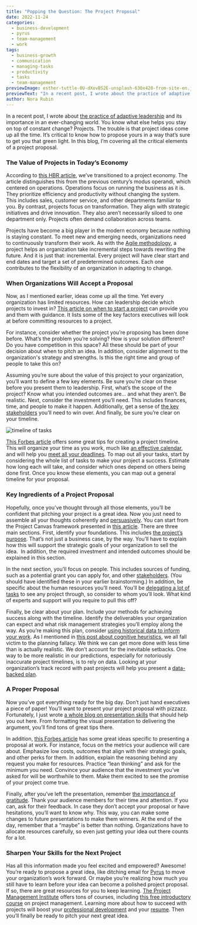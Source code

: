 ```yaml
---
title: "Popping the Question: The Project Proposal"
date: 2022-11-24
categories:
  - business-development
  - pyrus
  - team-management
  - work
tags:
  - business-growth
  - communication
  - managing-tasks
  - productivity
  - tasks
  - team-management
previewImage: esther-tuttle-0U-dXovBS2E-unsplash-630x420-from-site-en.jpg
previewText: "In a recent post, I wrote about the practice of adaptive leadership and its importance in an ever-changing world. You know what else helps you stay on top of constant change? Projects. The trouble is that project ideas come up all the time. It’s critical to know how to propose yours in a way that’s sure to get you that green light. In this blog, I’m covering all the critical elements of a project proposal."
author: Nora Rubin
---
```

In a recent post, I wrote about [the practice of adaptive leadership](https://pyrus.com/en/blog/adapt-to-adaptive-leadership) and its importance in an ever-changing world. You know what else helps you stay on top of constant change? Projects. The trouble is that project ideas come up all the time. It’s critical to know how to propose yours in a way that’s sure to get you that green light. In this blog, I’m covering all the critical elements of a project proposal.

### **The Value of Projects in Today’s Economy**

According to [this HBR article](https://hbr.org/2021/11/the-project-economy-has-arrived), we’ve transitioned to a project economy. The article distinguishes this from the previous century’s modus operandi, which centered on operations. Operations focus on running the business as it is. They prioritize efficiency and productivity without changing the system. This includes sales, customer service, and other departments familiar to you. By contrast, projects focus on transformation. They align with strategic initiatives and drive innovation. They also aren’t necessarily siloed to one department only. Projects often demand collaboration across teams.

Projects have become a big player in the modern economy because nothing is staying constant. To meet new and emerging needs, organizations need to continuously transform their work. As with the [Agile methodology](https://pyrus.com/en/blog/apply-agile-methodology-to-deliver-success), a project helps an organization take incremental steps towards rewriting the future. And it is just that: incremental. Every project will have clear start and end dates and target a set of predetermined outcomes. Each one contributes to the flexibility of an organization in adapting to change.

### **When Organizations Will Accept a Proposal**

Now, as I mentioned earlier, ideas come up all the time. Yet every organization has limited resources. How can leadership decide which projects to invest in? [This article on when to start a project](https://hbr.org/2020/02/6-questions-to-ask-before-starting-a-big-project) can provide you and them with guidance. It lists some of the key factors executives will look at before committing resources to a project. 

For instance, consider whether the project you’re proposing has been done before. What’s the problem you’re solving? How is your solution different? Do you have competition in this space? All these should be part of your decision about when to pitch an idea. In addition, consider alignment to the organization's strategy and strengths. Is this the right time and group of people to take this on?

Assuming you’re sure about the value of this project to your organization, you’ll want to define a few key elements. Be sure you’re clear on these before you present them to leadership. First, what’s the scope of the project? Know what you intended outcomes are… and what they aren’t. Be realistic. Next, consider the investment you’ll need. This includes finances, time, and people to make it happen. Additionally, get a sense of [the key stakeholders](https://pyrus.com/en/blog/hold-on-to-stakeholders) you’ll need to win over. And finally, be sure you’re clear on your timeline.

![timeline of tasks](david-travis-WC6MJ0kRzGw-unsplash-300x200.webp)

[This Forbes article](https://www.forbes.com/advisor/business/software/create-a-project-timeline/) offers some great tips for creating a project timeline. This will organize your time as you work, much like [an effective calendar](https://pyrus.com/en/blog/calendar-in-some-productivity), and will help you [meet all your deadlines](https://pyrus.com/en/blog/meet-deadlines-without-hitting-dead-ends). To map out all your tasks, start by considering the whole list of tasks to make your project a success. Estimate how long each will take, and consider which ones depend on others being done first. Once you know these elements, you can map out a general timeline for your proposal.

### **Key Ingredients of a Project Proposal**

Hopefully, once you’ve thought through all those elements, you’ll be confident that pitching your project is a great idea. Now you just need to assemble all your thoughts coherently and [persuasively](https://pyrus.com/en/blog/powers-of-persuasion). You can start from the Project Canvas framework presented in [this article](https://hbr.org/2021/11/the-project-economy-has-arrived). There are three main sections. First, identify your foundations. This includes [the project’s purpose](https://hbr.org/2021/10/does-your-project-have-a-purpose). That’s not just a business case, by the way. You’ll have to explain how this will support the strategic goals of your organization to sell the idea.  In addition, the required investment and intended outcomes should be explained in this section.

In the next section, you’ll focus on people. This includes sources of funding, such as a potential grant you can apply for, and other [stakeholders](https://pyrus.com/en/blog/hold-on-to-stakeholders). (You should have identified these in your earlier brainstorming.) In addition, be specific about the human resources you’ll need. You’ll be [delegating a lot of tasks](https://pyrus.com/en/blog/delegate-tasks-power-pyrus) to see any project through, so consider to whom you’ll look. What kind of experts and support will you require to pull this off?

Finally, be clear about your plan. Include your methods for achieving success along with the timeline. Identify the deliverables your organization can expect and what risk management strategies you’ll employ along the way. As you’re making this plan, consider [using historical data to inform your work](https://hbr.org/2020/02/use-data-to-revolutionize-project-planning). As I mentioned in [this post about cognitive heuristics](https://pyrus.com/en/blog/make-the-most-of-mental-shortcuts), we all fall victim to the planning fallacy. We think we can get more done with less time than is actually realistic. We don’t account for the inevitable setbacks. One way to be more realistic in our predictions, especially for notoriously inaccurate project timelines, is to rely on data. Looking at your organization’s track record with past projects will help you present a [data-backed plan](https://pyrus.com/en/blog/data-driven-assessment-is-possible-with-pyrus).

### **A Proper Proposal**

Now you’ve got everything ready for the big day. Don’t just hand executives a piece of paper! You’ll want to present your project proposal with pizzazz. Fortunately, I just wrote [a whole blog on presentation skills](https://pyrus.com/en/blog/presenting-tips-for-your-next-presentation) that should help you out here. From formatting the visual presentation to delivering the argument, you’ll find tons of great tips there.

In addition, [this Forbes article](https://www.forbes.com/sites/iese/2013/09/18/presenting-your-proposal-5-ways-to-convince-investors-to-back-your-idea/?sh=482cc9f6381c) has some great ideas specific to presenting a proposal at work. For instance, focus on the metrics your audience will care about. Emphasize low costs, outcomes that align with their strategic goals, and other perks for them. In addition, explain the reasoning behind any request you make for resources. Practice “lean thinking” and ask for the minimum you need. Convince your audience that the investment you’ve asked for will be worthwhile to them. Make them excited to see the promise of your project come true.

Finally, after you’ve left the presentation, remember [the importance of gratitude](https://pyrus.com/en/blog/a-gratitude-attitude-for-productivity). Thank your audience members for their time and attention. If you can, ask for their feedback. In case they don’t accept your proposal or have hesitations, you’ll want to know why. This way, you can make some changes to future presentations to make them winners. At the end of the day, remember that a “maybe” is better than nothing. Organizations have to allocate resources carefully, so even just getting your idea out there counts for a lot.

### **Sharpen Your Skills for the Next Project**

Has all this information made you feel excited and empowered? Awesome! You’re ready to propose a great idea, like ditching email for [Pyrus](https://pyrus.com/en) to move your organization’s work forward. Or maybe you’re realizing how much you still have to learn before your idea can become a polished project proposal. If so, there are great resources for you to keep learning. [The Project Management Institute](https://www.pmi.org/) offers tons of courses, including [this free introductory course](https://www.pmi.org/shop/p-/elearning/project-management-for-beginners/16183) on project management. Learning more about how to succeed with projects will boost your [professional development](https://pyrus.com/en/blog/developing-effective-professional-development) and your [resume](https://pyrus.com/en/blog/get-resume-writing-right). Then you’ll finally be ready to pitch your next great idea.